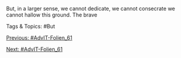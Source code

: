   But, in a larger sense, 
we cannot dedicate, we 
cannot consecrate we 
cannot hallow this 
ground. The brave 

   Tags & Topics:
   #But

[Previous: #AdvIT-Folien_61](AdvIT-Folien_61.md)

[Next: #AdvIT-Folien_61](AdvIT-Folien_61.md)
